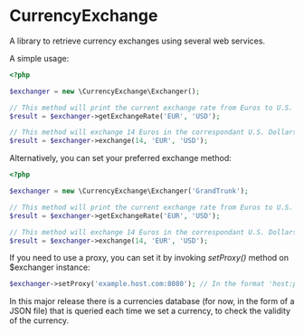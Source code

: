 CurrencyExchange
=================

A library to retrieve currency exchanges using several web services.

A simple usage:
```php
<?php

$exchanger = new \CurrencyExchange\Exchanger();

// This method will print the current exchange rate from Euros to U.S. Dollars using default web service (YahooFinance)
$result = $exchanger->getExchangeRate('EUR', 'USD');

// This method will exchange 14 Euros in the correspondant U.S. Dollars, it uses the default exchange method (YahooFinance)
$result = $exchanger->exchange(14, 'EUR', 'USD');
```

Alternatively, you can set your preferred exchange method:
```php
<?php

$exchanger = new \CurrencyExchange\Exchanger('GrandTrunk');

// This method will print the current exchange rate from Euros to U.S. Dollars using GrandTrunk web service
$result = $exchanger->getExchangeRate('EUR', 'USD');

// This method will exchange 14 Euros in the correspondant U.S. Dollars using GrandTrunk web service
$result = $exchanger->exchange(14, 'EUR', 'USD');
```

If you need to use a proxy, you can set it by invoking *setProxy()* method on $exchanger instance:
```php
$exchanger->setProxy('example.host.com:8080'); // In the format 'host:port'
```
In this major release there is a currencies database (for now, in the form of a JSON file) that is queried each time we set a currency, to check the validity of the currency.